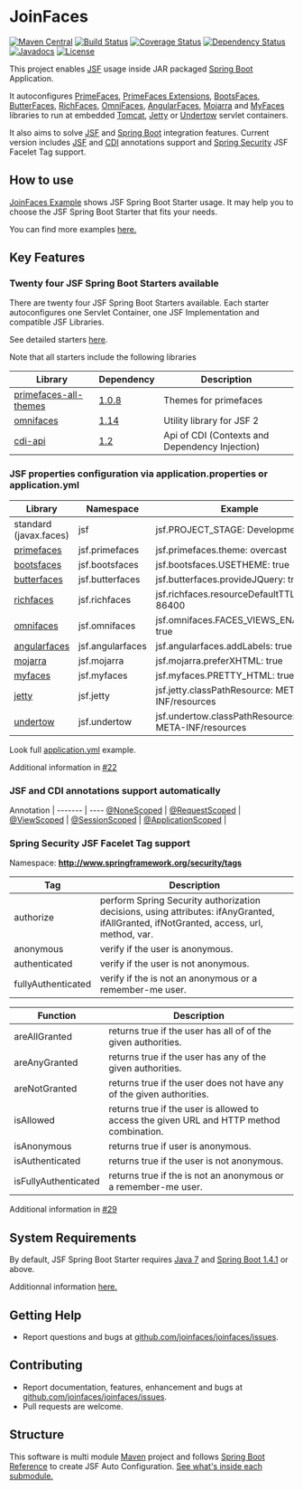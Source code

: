 JoinFaces
=============================
[![Maven Central](https://maven-badges.herokuapp.com/maven-central/org.joinfaces/jsf-spring-boot-starter/badge.svg)](https://maven-badges.herokuapp.com/maven-central/org.joinfaces/jsf-spring-boot-starter)
[![Build Status](https://travis-ci.org/joinfaces/joinfaces.svg?branch=master)](https://travis-ci.org/joinfaces/joinfaces)
[![Coverage Status](https://coveralls.io/repos/github/joinfaces/joinfaces/badge.svg?branch=master)](https://coveralls.io/github/joinfaces/joinfaces?branch=master)
[![Dependency Status](https://www.versioneye.com/user/projects/57914d6251500e0049408026/badge.svg?style=flat)](https://www.versioneye.com/user/projects/57914d6251500e0049408026)
[![Javadocs](http://javadoc.io/badge/org.joinfaces/jsf-spring-boot-build.svg)](http://javadoc.io/doc/org.joinfaces/jsf-spring-boot-build)
[![License](http://img.shields.io/:license-apache-blue.svg)](http://www.apache.org/licenses/LICENSE-2.0.html)

This project enables [JSF](http://www.oracle.com/technetwork/java/javaee/javaserverfaces-139869.html) usage inside JAR packaged [Spring Boot](http://projects.spring.io/spring-boot/) Application. 

It autoconfigures [PrimeFaces](http://primefaces.org/), [PrimeFaces Extensions](http://primefaces-extensions.github.io/), [BootsFaces](http://bootsfaces.net/), [ButterFaces](http://butterfaces.org/), [RichFaces](https://github.com/richfaces/richfaces), [OmniFaces](http://omnifaces.org/), [AngularFaces](http://angularfaces.net/), [Mojarra](https://javaserverfaces.java.net/) and [MyFaces](http://myfaces.apache.org/) libraries to run at embedded [Tomcat](http://tomcat.apache.org/), [Jetty](http://www.eclipse.org/jetty) or [Undertow](http://undertow.io) servlet containers.

It also aims to solve [JSF](http://www.oracle.com/technetwork/java/javaee/javaserverfaces-139869.html) and [Spring Boot](http://projects.spring.io/spring-boot/) integration features. Current version includes [JSF](http://www.oracle.com/technetwork/java/javaee/javaserverfaces-139869.html) and [CDI](http://www.cdi-spec.org/) annotations support and [Spring Security](http://projects.spring.io/spring-security/) JSF Facelet Tag support.


## How to use

[JoinFaces Example](https://github.com/joinfaces/joinfaces-example) shows JSF Spring Boot Starter usage. It may help you to choose the JSF Spring Boot Starter that fits your needs.

You can find more examples [here.](https://github.com/joinfaces/joinfaces/wiki/Some-examples-of-JSF-Spring-Boot-Starter-usage)

## Key Features

### Twenty four JSF Spring Boot Starters available

There are twenty four JSF Spring Boot Starters available. Each starter autoconfigures one Servlet Container, one JSF Implementation and compatible JSF Libraries. 

See detailed starters [here](https://github.com/joinfaces/joinfaces/wiki/JSF-Spring-Boot-Starters).

Note that all starters include the following libraries

Library | Dependency | Description
------------ | ------------- | -------------
[primefaces-all-themes](http://primefaces.org/) | [1.0.8](http://search.maven.org/#artifactdetails\|org.primefaces.extensions\|all-themes\|1.0.8\|jar) | Themes for primefaces
[omnifaces](http://omnifaces.org/) | [1.14](http://search.maven.org/#artifactdetails\|org.omnifaces\|omnifaces\|1.14\|jar) | Utility library for JSF 2
[cdi-api](http://www.cdi-spec.org/) | [1.2](http://search.maven.org/#artifactdetails\|javax.enterprise\|cdi-api\|1.2\|jar) | Api of CDI (Contexts and Dependency Injection)

### JSF properties configuration via application.properties or application.yml

Library | Namespace | Example
------------ | ------------- | ---------
standard (javax.faces) | jsf | jsf.PROJECT_STAGE: Development
[primefaces](http://primefaces.org/) | jsf.primefaces | jsf.primefaces.theme: overcast
[bootsfaces](http://bootsfaces.net/) | jsf.bootsfaces | jsf.bootsfaces.USETHEME: true
[butterfaces](http://butterfaces.org/) | jsf.butterfaces | jsf.butterfaces.provideJQuery: true
[richfaces](https://github.com/richfaces/richfaces) | jsf.richfaces | jsf.richfaces.resourceDefaultTTL: 86400
[omnifaces](http://omnifaces.org/) | jsf.omnifaces | jsf.omnifaces.FACES_VIEWS_ENABLED: true
[angularfaces](http://angularfaces.net/) | jsf.angularfaces | jsf.angularfaces.addLabels: true
[mojarra](https://javaserverfaces.java.net/) | jsf.mojarra | jsf.mojarra.preferXHTML: true
[myfaces](http://myfaces.apache.org/) | jsf.myfaces | jsf.myfaces.PRETTY_HTML: true
[jetty](http://www.eclipse.org/jetty) | jsf.jetty | jsf.jetty.classPathResource: META-INF/resources
[undertow](http://undertow.io) | jsf.undertow | jsf.undertow.classPathResource: META-INF/resources

Look full [application.yml](https://github.com/joinfaces/joinfaces/blob/master/jsf-spring-boot-autoconfigure/src/test/resources/application.yml) example.

Additional information in [#22](https://github.com/joinfaces/joinfaces/issues/22)

### JSF and CDI annotations support automatically

Annotation |
------- | ----
[@NoneScoped](http://docs.oracle.com/javaee/7/api/javax/faces/bean/NoneScoped.html) |
[@RequestScoped](http://docs.oracle.com/javaee/7/api/javax/enterprise/context/RequestScoped.html) |
[@ViewScoped](http://docs.oracle.com/javaee/7/api/javax/faces/view/ViewScoped.html) |
[@SessionScoped](http://docs.oracle.com/javaee/7/api/javax/enterprise/context/SessionScoped.html) |
[@ApplicationScoped](http://docs.oracle.com/javaee/7/api/javax/enterprise/context/ApplicationScoped.html) |

### Spring Security JSF Facelet Tag support 

Namespace: **http://www.springframework.org/security/tags**

Tag | Description
------------ | -------------
authorize | perform Spring Security authorization decisions, using attributes: ifAnyGranted, ifAllGranted, ifNotGranted, access, url, method, var.
anonymous | verify if the user is anonymous.
authenticated | verify if the user is not anonymous.
fullyAuthenticated | verify if the is not an anonymous or a remember-me user.

Function | Description
------------ | -------------
areAllGranted | returns true if the user has all of of the given authorities.
areAnyGranted | returns true if the user has any of the given authorities.
areNotGranted | returns true if the user does not have any of the given authorities.
isAllowed | returns true if the user is allowed to access the given URL and HTTP method combination.
isAnonymous | returns true if user is anonymous.
isAuthenticated | returns true if the user is not anonymous.
isFullyAuthenticated | returns true if the is not an anonymous or a remember-me user.

Additional information in [#29](https://github.com/joinfaces/joinfaces/issues/29)

## System Requirements

By default, JSF Spring Boot Starter requires [Java 7](http://java.com) and [Spring Boot 1.4.1](http://projects.spring.io/spring-boot/) or above. 

Additionnal information [here.](https://github.com/joinfaces/joinfaces/wiki/System-Requirements)

## Getting Help

* Report questions and bugs at [github.com/joinfaces/joinfaces/issues](https://github.com/joinfaces/joinfaces/issues).

## Contributing

* Report documentation, features, enhancement and bugs at [github.com/joinfaces/joinfaces/issues](https://github.com/joinfaces/joinfaces/issues).
* Pull requests are welcome.

## Structure

This software is multi module [Maven](http://maven.apache.org) project and follows [Spring Boot Reference](http://docs.spring.io/spring-boot/docs/current/reference/html/boot-features-developing-auto-configuration.html) to create JSF Auto Configuration. [See what's inside each submodule.](https://github.com/joinfaces/joinfaces/wiki/Structure-of-the-software)
